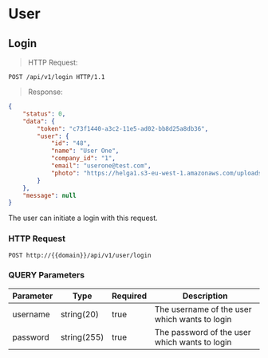 # User

## Login

> HTTP Request:

```http
POST /api/v1/login HTTP/1.1

```

> Response:

```json
{
    "status": 0,
    "data": {
        "token": "c73f1440-a3c2-11e5-ad02-bb8d25a8db36",
        "user": {
            "id": "48",
            "name": "User One",
            "company_id": "1",
            "email": "userone@test.com",
            "photo": "https://helga1.s3-eu-west-1.amazonaws.com/uploads/employee-avatars/48-Y8uvMEAzCiKGsqJsuWZJWJe361oe41SB.jpg"
        }
    },
    "message": null
}
```

The user can initiate a login with this request.

### HTTP Request

`POST http://{{domain}}/api/v1/user/login`

### QUERY Parameters

Parameter | Type | Required | Description
--------- | ---- | -------- | -----------
username | string(20) | true | The username of the user which wants to login
password | string(255) | true | The password of the user which wants to login